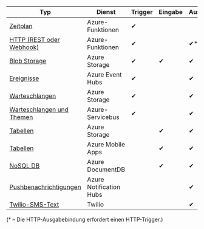 | Typ | Dienst | Trigger | Eingabe | Ausgabe |  
| --- | --- | --- | --- | --- |  
| [Zeitplan](../articles/azure-functions/functions-bindings-timer.md)  |Azure-Funktionen |&#10004; | | |  
| [HTTP (REST oder Webhook)](../articles/azure-functions/functions-bindings-http-webhook.md) |Azure-Funktionen |&#10004; | |&#10004;\* |  
| [Blob Storage](../articles/azure-functions/functions-bindings-storage-blob.md) |Azure Storage |&#10004; |&#10004; |&#10004; |  
| [Ereignisse](../articles/azure-functions/functions-bindings-event-hubs.md) |Azure Event Hubs |&#10004; | |&#10004; |  
| [Warteschlangen](../articles/azure-functions/functions-bindings-storage-queue.md) |Azure Storage |&#10004; | |&#10004; |  
| [Warteschlangen und Themen](../articles/azure-functions/functions-bindings-service-bus.md) |Azure-Servicebus |&#10004; | |&#10004; |  
| [Tabellen](../articles/azure-functions/functions-bindings-storage-table.md) |Azure Storage | |&#10004; |&#10004; |  
| [Tabellen](../articles/azure-functions/functions-bindings-mobile-apps.md) |Azure Mobile Apps | |&#10004; |&#10004; |  
| [NoSQL DB](../articles/azure-functions/functions-bindings-documentdb.md) | Azure DocumentDB | |&#10004; |&#10004; |  
| [Pushbenachrichtigungen](../articles/azure-functions/functions-bindings-notification-hubs.md) |Azure Notification Hubs | | |&#10004; |  
| [Twilio-SMS-Text](../articles/azure-functions/functions-bindings-twilio.md) |Twilio | | |&#10004; |

(\* – Die HTTP-Ausgabebindung erfordert einen HTTP-Trigger.)



<!--HONumber=Dec16_HO1-->


